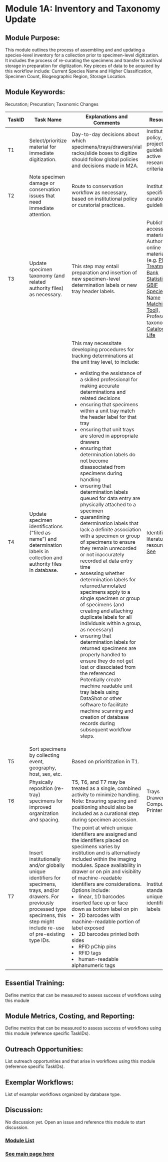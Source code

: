 # Module 1A: Inventory and Taxonomy Update

## Module Purpose: 
This module outlines the process of assembling and and updating a species-level inventory for a collection prior to specimen-level digitization. It includes the process of re-curating the specimens and transfer to archival storage in preparation for digitization. Key pieces of data to be acquired by this workflow include: Current Species Name and Higher Classification, Specimen Count, Biogeographic Region, Storage Location.

## Module Keywords: 
Recuration; Precuration; Taxonomic Changes


| TaskID | Task Name | Explanations and Comments | Resources |
|--------|-----------|---------------------------|-----------|
|T1|Select/prioritize material for immediate digitization.|Day-to-day decisions about which specimens/trays/drawers/vial racks/slide boxes to digitize should follow global policies and decisions made in M2A.|Institutional policy, project guidelines, active research criteria, etc.|
|T2|Note specimen damage or conservation issues that need immediate attention.|Route to conservation workflow as necessary, based on institutional policy or curatorial practices.|Institutionally specific curation guidelines.|
|T3|Update specimen taxonomy (and related authority files) as necessary.|This step may entail preparation and insertion of new specimen-level determination labels or new tray header labels.|Publicly accessible materials, Authoritative online materials (e.g. [Plazi Treatment Bank Statistics](http://tb.plazi.org/GgServer/srsStats), [GBIF Species Name Matching Tool](https://www.gbif.org/tools/species-lookup)), Professional taxonomists, [Catalogue of Life](https://www.catalogue.life/)|
|T4|Update specimen identifications (“filed as name”) and determination labels in collection and authority files in database.|This may necessitate developing procedures for tracking determinations at the unit tray level, to include:<ul><li>enlisting the assistance of a skilled professional for making accurate determinations and related decisions</li><li>ensuring that specimens within a unit tray match the header label for that tray</li><li>ensuring that unit trays are stored in appropriate drawers</li><li>ensuring that determination labels do not become disassociated from specimens during handling</li><li>ensuring that determination labels queued for data entry are physically attached to a specimen</li><li>quarantining determination labels that lack a definite association with a specimen or group of specimens to ensure they remain unrecorded or not inaccurately recorded at data entry time</li><li>assessing whether determination labels for returned/annotated specimens apply to a single specimen or group of specimens (and creating and attaching duplicate labels for all individuals within a group, as necessary)</li><li>ensuring that determination labels for returned specimens are properly handled to ensure they do not get lost or dissociated from the referenced</li>  Potentially create machine readable unit tray labels using DataShot or other software to facilitate machine scanning and creation of database records during subsequent workflow steps.|Identification literature and resources [See](http://ecnweb.org/sites/default/files/12_Eastwood_2010.pdf)|
|T5|Sort specimens by collecting event, geography, host, sex, etc.|Based on prioritization in T1.||
|T6|Physically reposition (re-tray) specimens for improved organization and spacing.|T5, T6, and T7 may be treated as a single, combined activity to minimize handling.  Note: Ensuring spacing and positioning should also be included as a curational step during specimen accession.|Trays  Drawers  Computer  Printer|
|T7|Insert institutionally and/or globally unique identifiers for specimens, trays, and/or drawers.  For previously processed type specimens, this step might include re-use of pre-existing type IDs.|The point at which unique identifiers are assigned and the identifiers placed on specimens varies by institution and is alternatively included within the imaging modules. Space availability in drawer or on pin and visibility of machine-readable identifiers are considerations. Options include:  <li>linear, 1D barcodes inserted face up or face down as bottom label on pin</li><li>2D barcodes with machine-readable portion of label exposed</li><li>2D barcodes printed both sides</li><li>RFID pChip pins</li><li>RFID tags</li><li>human-readable alphanumeric tags</li>|Institution-standard unique identifier labels|

## Essential Training: 
Define metrics that can be measured to assess success of workflows using this module

## Module Metrics, Costing, and Reporting: 
Define metrics that can be measured to assess success of workflows using this module (reference specific TaskIDs).

## Outreach Opportunities: 
List outreach opportunities and that arise in workflows using this module (reference specific TaskIDs).

## Exemplar Workflows: 
List of examplar workflows organized by database type.

## Discussion:
No discussion yet. Open an issue and reference this module to start discussion. 

### [Module List](https://entcollnet.github.io/BugFlow/modules/)
### [See main page here](https://entcollnet.github.io/BugFlow/)
